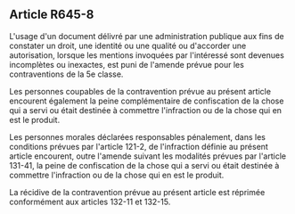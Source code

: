 Article R645-8
----
L'usage d'un document délivré par une administration publique aux fins de
constater un droit, une identité ou une qualité ou d'accorder une autorisation,
lorsque les mentions invoquées par l'intéressé sont devenues incomplètes ou
inexactes, est puni de l'amende prévue pour les contraventions de la 5e classe.

Les personnes coupables de la contravention prévue au présent article encourent
également la peine complémentaire de confiscation de la chose qui a servi ou
était destinée à commettre l'infraction ou de la chose qui en est le produit.

Les personnes morales déclarées responsables pénalement, dans les conditions
prévues par l'article 121-2, de l'infraction définie au présent article
encourent, outre l'amende suivant les modalités prévues par l'article 131-41, la
peine de confiscation de la chose qui a servi ou était destinée à commettre
l'infraction ou de la chose qui en est le produit.

La récidive de la contravention prévue au présent article est réprimée
conformément aux articles 132-11 et 132-15.
